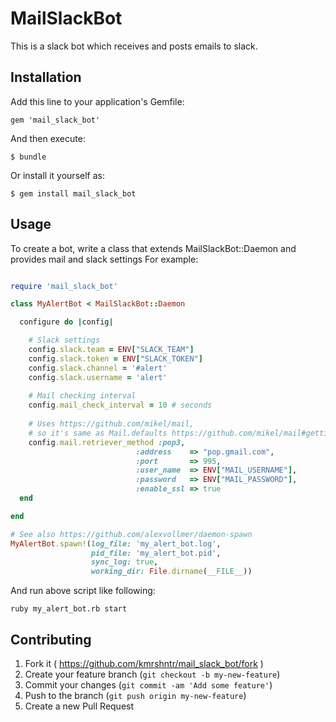 # MailSlackBot

This is a slack bot which receives and posts emails to slack.

## Installation

Add this line to your application's Gemfile:

    gem 'mail_slack_bot'

And then execute:

    $ bundle

Or install it yourself as:

    $ gem install mail_slack_bot

## Usage

To create a bot, write a class that extends MailSlackBot::Daemon and provides mail and slack settings For example:

```ruby:my_alert_bot.rb

require 'mail_slack_bot'

class MyAlertBot < MailSlackBot::Daemon

  configure do |config|

    # Slack settings
    config.slack.team = ENV["SLACK_TEAM"]
    config.slack.token = ENV["SLACK_TOKEN"]
    config.slack.channel = '#alert'
    config.slack.username = 'alert'
  
    # Mail checking interval
    config.mail_check_interval = 10 # seconds
  
    # Uses https://github.com/mikel/mail,
    # so it's same as Mail.defaults https://github.com/mikel/mail#getting-emails-from-a-pop-server 
    config.mail.retriever_method :pop3,
                            :address    => "pop.gmail.com",
                            :port       => 995,
                            :user_name  => ENV["MAIL_USERNAME"],
                            :password   => ENV["MAIL_PASSWORD"],
                            :enable_ssl => true
  end

end

# See also https://github.com/alexvollmer/daemon-spawn
MyAlertBot.spawn!(log_file: 'my_alert_bot.log',
                  pid_file: 'my_alert_bot.pid',
                  sync_log: true,
                  working_dir: File.dirname(__FILE__))

```

And run above script like following:

```
ruby my_alert_bot.rb start
```

## Contributing

1. Fork it ( https://github.com/kmrshntr/mail_slack_bot/fork )
2. Create your feature branch (`git checkout -b my-new-feature`)
3. Commit your changes (`git commit -am 'Add some feature'`)
4. Push to the branch (`git push origin my-new-feature`)
5. Create a new Pull Request
